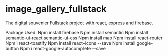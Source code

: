 # image_gallery_fullstack 
The digital souvenier
Fullstack project with react, express and firebase.







Package Used:
Npm install firebase
Npm install semantic
Npm install semantic-ui-react semantic-ui-css
Npm install map
Npm install react-router
Npm i react-toastify
Npm install react-icons --save
Npm install google-button
Npm i react-google-autocomplete --save
